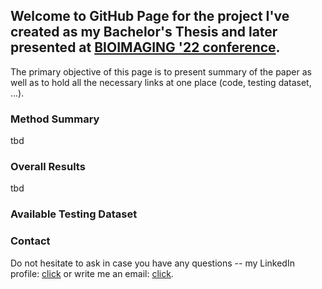 ## Welcome to GitHub Page for the project I've created as my Bachelor's Thesis and later presented at [BIOIMAGING '22 conference](https://http://www.bioimaging.biostec.org/).

The primary objective of this page is to present summary of the paper as well as to hold all the necessary links at one place (code, testing dataset, ...).

### Method Summary

tbd
### Overall Results

tbd

### Available Testing Dataset

### Contact

Do not hesitate to ask in case you have any questions -- my LinkedIn profile: [click](https://www.linkedin.com/in/tibor-kub%C3%ADk-7a4364181/) or write me an email: [click](mailto:xkubik34@stud.fit.vutbr.cz).

